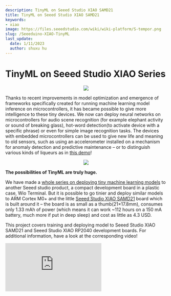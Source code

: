 ```yaml
---
description: TinyML on Seeed Studio XIAO SAMD21
title: TinyML on Seeed Studio XIAO SAMD21
keywords:
- xiao
image: https://files.seeedstudio.com/wiki/wiki-platform/S-tempor.png
slug: /Seeeduino-XIAO-TinyML
last_update:
  date: 1/11/2023
  author: shuxu hu
---
```

# TinyML on Seeed Studio XIAO Series

<div align="center"><img width={400} src="https://files.seeedstudio.com/wiki/Wio-Terminal-TinyML-EI-1/Seeeduino-XIAO-pinout.jpg" /></div>


Thanks to recent improvements in model optimization and emergence of frameworks specifically created for running machine learning model inference on microcontrollers, it has became possible to give more intelligence to these tiny devices. We now can deploy neural networks on microcontrollers for audio scene recognition (for example elephant activity or sound of breaking glass), hot-word detection(to activate device with a specific phrase) or even for simple image recognition tasks. The devices with embedded microcontrollers can be used to give new life and meaning to old sensors, such as using an accelerometer installed on a mechanism for anomaly detection and predictive maintenance – or to distinguish various kinds of liqueurs as in [this demo](https://wiki.seeedstudio.com/Wio-Terminal-Edge-Impulse-Distinguish-Alochol/)! 
<div align="center"><img src="https://files.seeedstudio.com/wiki/Wio-Terminal-Edge-Impulse/booze.jpg" /></div>


**The possibilities of TinyML are truly huge.**

We have made a [whole series on deploying tiny machine learning models](https://wiki.seeedstudio.com/Wio-Terminal-TinyML/) to another Seeed studio product, a compact development board in a plastic case, Wio Terminal. But it is possible to go tinier and deploy similar models to ARM Cortex M0+ and the little [Seeed Studio XIAO SAMD21](https://www.seeedstudio.com/Seeeduino-XIAO-Arduino-Microcontroller-SAMD21-Cortex-M0+-p-4426.html) board which is built around it – the board is as small as a thumb(21×17.8mm), consumes only 1.33 mAh of power (which means it can work ~112 hours on a 150 mA battery, much more if put in deep sleep) and cost as little as 4.3 USD.

This project covers training and deploying model to Seeed Studio XIAO SAMD21 and Seeed Studio XIAO RP2040 development boards. For additional information, have a look at the corresponding video!

<iframe width={560} height={315} src="https://www.youtube.com/embed/04_7U8MzVKg" frameBorder={0} allow="accelerometer; autoplay; encrypted-media; gyroscope; picture-in-picture" allowFullScreen />


## Data acquisition and model training

Software engineers spend a lot of time in front of the glowing screen on my chair. And later in the day it becomes difficult to maintain a proper pose. If only there was a way to make a device that could learn your specific body position for proper and wrong poses and warn you when you slouch too much or go into “Python pose”… Wait a moment, there is!

<div align="center"><img src="https://files.seeedstudio.com/wiki/Seeeduino-XIAO/img/utxkrcg5yss61.png" /></div>


The best sensor for the task that will provide the data for machine learning model is obviously accelerometer. The original Seeed Studio XIAO SAMD21 and Seeed Studio XIAO RP2040, being very small do not come equipped with accelerometer sensor, while newer Seeed Studio XIAO nRF52840 Sense comes with built-in accelerometer. 

If you use original Seeed Studio XIAO SAMD21 and Seeed Studio XIAO RP2040, you can connect [Grove LIS3DH accelerometer](https://wiki.seeedstudio.com/Grove-3-Axis-Digital-Accelerometer-LIS3DHTR/) module to [Seeed Studio XIAO expansion board](https://www.seeedstudio.com/Seeeduino-XIAO-Expansion-board-p-4746.html) and start collecting the data. Collect 3 data samples for each posture, 60 seconds each with device attached to a t-shirt on your back.

<div align="center"><img src="https://files.seeedstudio.com/wiki/Seeeduino-XIAO/img/image-31.png" /></div>


For each sample, maintain the same pose, but include some arm, head and torso movements to simulate normal activity.

<div align="center"><img src="https://files.seeedstudio.com/wiki/Seeeduino-XIAO/img/image-32.png" /></div>

Choose 5 seconds time window with window shift of 1 second and Flatten processing block, since we are dealing with very slow moving data. A very plain fully connected network provided a good accuracy. In Reference section at the bottom of the article, you can find link to public version of the Edge Impulse project.

<div align="center"><img src="https://files.seeedstudio.com/wiki/Seeeduino-XIAO/img/image-33.png" /></div>

Some improvement can be made by collecting more data and making sure proper and improper postures can be recognized with some variations in device positioning on the clothes. Since the device is thought to be individual usage device it does not need to generalize to different people’s postures and can be easily re-trained. You can check how well it detects your postures after training in Live classification tab.

## Model deployment

After you’re satisfied with accuracy download the resulting model as Arduino library and copy it to your Arduino sketches/libraries folder. You can find sample code in the Reference section at the bottom of the article. The sample code collects 5 second sample, performs the inference and turns on the buzzer if one of the improper poses is detected.

```cpp
void loop()
{

    ei_printf("Sampling...\n");

    // Allocate a buffer here for the values we'll read from the IMU
    float buffer[EI_CLASSIFIER_DSP_INPUT_FRAME_SIZE] = { 0 };

    for (size_t ix = 0; ix < EI_CLASSIFIER_DSP_INPUT_FRAME_SIZE; ix += 3) {
        // Determine the next tick (and then sleep later)
        uint64_t next_tick = micros() + (EI_CLASSIFIER_INTERVAL_MS * 1000);

        lis.getAcceleration(&buffer[ix], &buffer[ix+1], &buffer[ix + 2]);
        buffer[ix + 0] *= CONVERT_G_TO_MS2;
        buffer[ix + 1] *= CONVERT_G_TO_MS2;
        buffer[ix + 2] *= CONVERT_G_TO_MS2;

        delayMicroseconds(next_tick - micros());
    }

    // Turn the raw buffer in a signal which we can the classify
    signal_t signal;
    int err = numpy::signal_from_buffer(buffer, EI_CLASSIFIER_DSP_INPUT_FRAME_SIZE, &signal);
    if (err != 0) {
        ei_printf("Failed to create signal from buffer (%d)\n", err);
        return;
    }

    // Run the classifier
    ei_impulse_result_t result = { 0 };

    err = run_classifier(&signal, &result, debug_nn);
    if (err != EI_IMPULSE_OK) {
        ei_printf("ERR: Failed to run classifier (%d)\n", err);
        return;
    }

    // print the predictions
    ei_printf("Predictions ");
    ei_printf("(DSP: %d ms., Classification: %d ms., Anomaly: %d ms.)",
        result.timing.dsp, result.timing.classification, result.timing.anomaly);
    ei_printf(": \n");
    for (size_t ix = 0; ix < EI_CLASSIFIER_LABEL_COUNT; ix++) {
        ei_printf("    %s: %.5f\n", result.classification[ix].label, result.classification[ix].value);
    }
#if EI_CLASSIFIER_HAS_ANOMALY == 1
    ei_printf("    anomaly score: %.3f\n", result.anomaly);
#endif
    
  if (result.classification[1].value > ALARM_THRESHOLD || result.classification[2].value > ALARM_THRESHOLD)
  {     
  tone(BUZZER_PIN, 523, 250);
  delay(250);
  noTone(BUZZER_PIN);
  delay(250);  
  tone(BUZZER_PIN, 523, 250);
  delay(250);  
  noTone(BUZZER_PIN);    
  }

}
```

Since it is relatively slowly changing data and we do not need fast response times, normal sequential inference pipeline suits this application well.

A step above would be to use the newest Seeed Studio XIAO nRF52840 and connect the device to user’s smartphone, which would allow for better alerts, statistics and so on.

Happy tinkering and remember to keep good posture!

## Reference

- [Edge Impulse Public project](https://studio.edgeimpulse.com/public/20025/latest)

- [Project Github](https://github.com/Seeed-Studio/Seeed_Arduino_Sketchbook/tree/master/examples/SeeeduinoXIAO_TinyML_7_Posture_Detection)